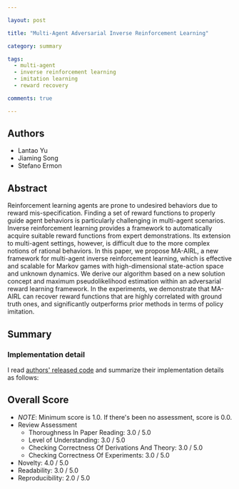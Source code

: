 ```yaml
---

layout: post

title: "Multi-Agent Adversarial Inverse Reinforcement Learning"

category: summary

tags:
  - multi-agent
  - inverse reinforcement learning
  - imitation learning
  - reward recovery

comments: true

---
```



## Authors
- Lantao Yu
- Jiaming Song
- Stefano Ermon



## Abstract
Reinforcement learning agents are prone to undesired behaviors due to reward mis-specification.
Finding a set of reward functions to properly
guide agent behaviors is particularly challenging in multi-agent scenarios. Inverse reinforcement learning provides a framework to automatically acquire suitable reward functions from expert demonstrations. Its extension to multi-agent
settings, however, is difficult due to the more
complex notions of rational behaviors. In this
paper, we propose MA-AIRL, a new framework
for multi-agent inverse reinforcement learning,
which is effective and scalable for Markov games
with high-dimensional state-action space and unknown dynamics. We derive our algorithm based
on a new solution concept and maximum pseudolikelihood estimation within an adversarial reward learning framework. In the experiments, we
demonstrate that MA-AIRL can recover reward
functions that are highly correlated with ground
truth ones, and significantly outperforms prior
methods in terms of policy imitation.

## Summary


### Implementation detail
I read [authors' released code](https://github.com/ermongroup/MA-AIRL) and summarize their implementation details as follows:



## Overall Score
- *NOTE*: Minimum score is 1.0. If there's been no assessment, score is 0.0.
- Review Assessment
  - Thoroughness In Paper Reading: 3.0 / 5.0
  - Level of Understanding: 3.0 / 5.0
  - Checking Correctness Of Derivations And Theory: 3.0 / 5.0
  - Checking Correctness Of Experiments: 3.0 / 5.0
- Novelty: 4.0 / 5.0
- Readability: 3.0 / 5.0
- Reproducibility: 2.0 / 5.0
